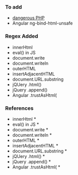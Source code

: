 ### To add
* [dangerous PHP](https://www.eukhost.com/blog/webhosting/dangerous-php-functions-must-be-disabled)
* Angular ng-bind-html-unsafe

### Regex Added
* innerHtml
* eval() in JS
* document.write
* document.writeln
* outerHTML
* insertAdjacentHTML
* document.URL.substring
* jQUery .html()
* jQuery .append()
* Angular .trustAsHtml(

### References
* innerHtml
    * 
* eval() in JS
    * 
* document.write
    * 
* document.writeln
    * 
* outerHTML
    * 
* insertAdjacentHTML
    * 
* document.URL.substring
    * 
* jQUery .html()
    * 
* jQuery .append()
    * 
* Angular .trustAsHtml(
    * 